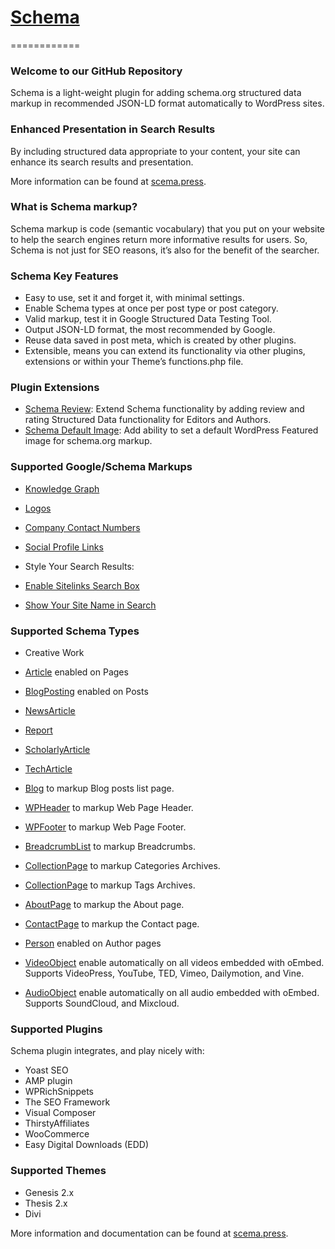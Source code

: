 # [Schema](http://schema.press) #
============

### Welcome to our GitHub Repository

Schema is a light-weight plugin for adding schema.org structured data markup in recommended JSON-LD format automatically to WordPress sites.

### Enhanced Presentation in Search Results

By including structured data appropriate to your content, your site can enhance its search results and presentation.

More information can be found at [scema.press](https://schema.press/).

### What is Schema markup?

Schema markup is code (semantic vocabulary) that you put on your website to help the search engines return more informative results for users. So, Schema is not just for SEO reasons, it’s also for the benefit of the searcher. 

### Schema Key Features 

* Easy to use, set it and forget it, with minimal settings. 
* Enable Schema types at once per post type or post category.
* Valid markup, test it in Google Structured Data Testing Tool.
* Output JSON-LD format, the most recommended by Google.
* Reuse data saved in post meta, which is created by other plugins.
* Extensible, means you can extend its functionality via other plugins, extensions or within your Theme’s functions.php file.

### Plugin Extensions 

* [Schema Review](https://wordpress.org/plugins/schema-review/): Extend Schema functionality by adding review and rating Structured Data functionality for Editors and Authors.
* [Schema Default Image](https://wordpress.org/plugins/schema-default-image/): Add ability to set a default WordPress Featured image for schema.org markup.

### Supported Google/Schema Markups

* [Knowledge Graph](https://developers.google.com/structured-data/customize/overview)
 * [Logos](https://developers.google.com/structured-data/customize/logos)
 * [Company Contact Numbers](https://developers.google.com/structured-data/customize/contact-points)
 * [Social Profile Links](https://developers.google.com/structured-data/customize/social-profiles)

* Style Your Search Results:
 * [Enable Sitelinks Search Box](https://developers.google.com/structured-data/customize/logos)
 * [Show Your Site Name in Search](https://developers.google.com/structured-data/site-name)

### Supported Schema Types
 
* Creative Work
 * [Article](https://schema.org/Article) enabled on Pages
  * [BlogPosting](https://schema.org/BlogPosting) enabled on Posts
  * [NewsArticle](https://schema.org/NewsArticle)
  * [Report](https://schema.org/Report)
  * [ScholarlyArticle](https://schema.org/ScholarlyArticle)
  * [TechArticle](https://schema.org/TechArticle)

* [Blog](https://schema.org/Blog) to markup Blog posts list page.
* [WPHeader](https://schema.org/WPHeader) to markup Web Page Header.
* [WPFooter](https://schema.org/WPFooter) to markup Web Page Footer.
* [BreadcrumbList](https://schema.org/BreadcrumbList) to markup Breadcrumbs.
* [CollectionPage](https://schema.org/CollectionPage) to markup Categories Archives.
* [CollectionPage](https://schema.org/CollectionPage) to markup Tags Archives.
* [AboutPage](https://schema.org/AboutPage) to markup the About page.
* [ContactPage](https://schema.org/ContactPage) to markup the Contact page.
* [Person](https://schema.org/Person) enabled on Author pages
* [VideoObject](https://schema.org/VideoObject) enable automatically on all videos embedded with oEmbed. Supports VideoPress, YouTube, TED, Vimeo, Dailymotion, and Vine.
* [AudioObject](https://schema.org/AudioObject) enable automatically on all audio embedded with oEmbed. Supports SoundCloud, and Mixcloud.


### Supported Plugins

Schema plugin integrates, and play nicely with:

 * Yoast SEO
 * AMP plugin
 * WPRichSnippets
 * The SEO Framework
 * Visual Composer
 * ThirstyAffiliates
 * WooCommerce
 * Easy Digital Downloads (EDD)

### Supported Themes

 * Genesis 2.x 
 * Thesis 2.x
 * Divi

More information and documentation can be found at [scema.press](https://schema.press/).
